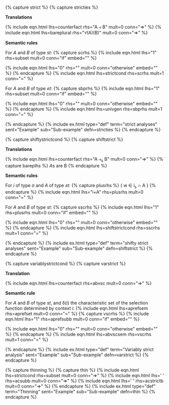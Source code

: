 <!-- Strict definitions -->
{% capture strict %}
{% capture stricties %}

**Translations**

{% include eqn.html lhs=counterfact rhs="A &#x297d; B" mult=0 conn="&rArr;" %}
{% include eqn.html lhs=bareplural rhs="&forall;(A)(B)" mult=0 conn="&rArr;" %}

**Semantic rules**

For *A* and *B* of type *st*:
{% capture scrhs %}
{% include eqn.html lhs="1" rhs=subset mult=0 conn="if" embed="" %}

{% include eqn.html lhs="0" rhs="" mult=0 conn="otherwise" embed="" %}
{% endcapture %}
{% include eqn.html lhs=strictcond rhs=scrhs mult=1 conn="=" %}

For *A* and *B* of type *et*:
{% capture sbprhs %}
{% include eqn.html lhs="1" rhs=subset mult=0 conn="if" embed="" %}

{% include eqn.html lhs="0" rhs="" mult=0 conn="otherwise" embed="" %}
{% endcapture %}
{% include eqn.html lhs=univgen rhs=sbprhs mult=1 conn="=" %}

{% endcapture %}
{% include ex.html type="def" term="strict analyses" sent="Example" sub="Sub-example" defn=stricties %}
{% endcapture %}

<!-- Shifty strict conditionals -->
{% capture shiftystrictcond %}
{% capture shiftstrict %}

**Translations**

{% include eqn.html lhs=counterfact rhs="A &#x297d;<sub>s</sub> B" mult=0 conn="&rArr;" %}
{% capture bareplhs %}
*A*s are B
{% endcapture %}

**Semantic rules**

For *i* of type &sigma; and *A* of type *st*:
{% capture plusrhs %}
{ w &isin; i<sub>s</sub> &cap; A }
{% endcapture %}
{% include eqn.html lhs="i+A" rhs=plusrhs mult=0 conn="=" %}

For *A* and *B* of type *st*:
{% capture sscrhs %}
{% include eqn.html lhs="1" rhs=plusrhs mult=0 conn="if" embed="" %}

{% include eqn.html lhs="0" rhs="" mult=0 conn="otherwise" embed="" %}
{% endcapture %}
{% include eqn.html lhs=shiftstrictcond rhs=sscrhs mult=1 conn="=" %}

{% endcapture %}
{% include ex.html type="def" term="shifty strict analyses" sent="Example" sub="Sub-example" defn=shiftstrict %}
{% endcapture %}

<!-- Variably strict conditionals -->
{% capture variablystrictcond %}
{% capture varstrict %}

**Translation**

{% include eqn.html lhs=counterfact rhs=abvsc mult=0 conn="&rArr;" %}

**Semantic rule**

For *A* and *B* of type *st*, and &delta;(*i*) the characteristic set of the selection function determined by context *i*:
{% include eqn.html lhs=aprefsem rhs=aprefset mult=0 conn="=" %}
{% capture vscrhs %}
{% include eqn.html lhs="1" rhs=aprefsubb mult=0 conn="if" embed="" %}

{% include eqn.html lhs="0" rhs="" mult=0 conn="otherwise" embed="" %}
{% endcapture %}
{% include eqn.html lhs=abvscsem rhs=vscrhs mult=1 conn="=" %}

{% endcapture %}
{% include ex.html type="def" term="Variably strict analysis" sent="Example" sub="Sub-example" defn=varstrict %}
{% endcapture %}

<!-- Thinning -->
{% capture thinning %}
{% capture thin %}
{% include eqn.html lhs=strictcond rhs=subset mult=0 conn="&rArr;" %}
{% include eqn.html lhs='&nbsp;' rhs=acsubb mult=0 conn="&rArr;" %}
{% include eqn.html lhs='&nbsp;' rhs=acstrictb mult=0 conn="&rArr;" %}
{% endcapture %}
{% include ex.html type="def" term="Thinning" sent="Example" sub="Sub-example" defn=thin %}
{% endcapture %}
